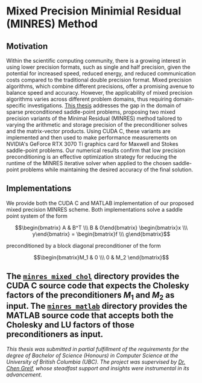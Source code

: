 # Mixed Precision Minimial Residual (MINRES) Method
## Motivation
Within the scientific computing community, there is a growing interest in using lower precision formats, such as single and half precision, given the potential for increased speed, reduced energy, and reduced communication costs compared to the traditional double precision format. Mixed precision algorithms, which combine different precisions, offer a promising avenue to balance speed and accuracy. However, the applicability of mixed precision algorithms varies across different problem domains, thus requiring domain-specific investigations. [This thesis](https://github.com/rmahinpei/mixed-precision-minres/blob/main/thesis_final.pdf) addresses the gap in the domain of sparse preconditioned saddle-point problems, proposing two mixed precision variants of the Minimal Residual (MINRES) method tailored to varying the arithmetic and storage precision of the preconditioner solves and the matrix-vector products. Using CUDA C, these variants are implemented and then used to make performance measurements on NVIDIA's GeForce RTX 3070 Ti graphics card for Maxwell and Stokes saddle-point problems. Our numerical results confirm that low precision preconditioning is an effective optimization strategy for reducing the runtime of the MINRES iterative solver when applied to the chosen saddle-point problems while maintaining the desired accuracy of the final solution.  

## Implementations
We provide both the CUDA C and MATLAB implementation of our proposed mixed precision MINRES scheme. Both implementations solve a saddle point system of the form 

$$\begin{bmatrix} A & B^T \\\ B & 0\end{bmatrix} \begin{bmatrix}x \\\ y\end{bmatrix} = \begin{bmatrix}f \\\ g\end{bmatrix}$$

preconditioned by a block diagonal preconditioner of the form

$$\begin{bmatrix}M_1 & 0 \\\ 0 & M_2 \end{bmatrix}$$

The [``minres_mixed_chol``](https://github.com/rmahinpei/mixed-precision-minres/tree/main/minres_mixed_chol) directory provides the CUDA C source code that expects the **Cholesky factors** of the preconditioners $M_1$ and $M_2$ as input. The [``minres_matlab``](https://github.com/rmahinpei/mixed-precision-minres/tree/main/minres_matlab) directory provides the MATLAB source code that accepts both the Cholesky and LU factors of those preconditioners as input.
-------
*This thesis was submitted in partial fulfillment of the requirements for the degree of Bachelor of Science (Honours) in Computer Science at the University of British Columbia (UBC). The project was supervised by [Dr. Chen Greif](https://www.cs.ubc.ca/~greif/), whose steadfast support and insights were instrumental in its advancement.*  
